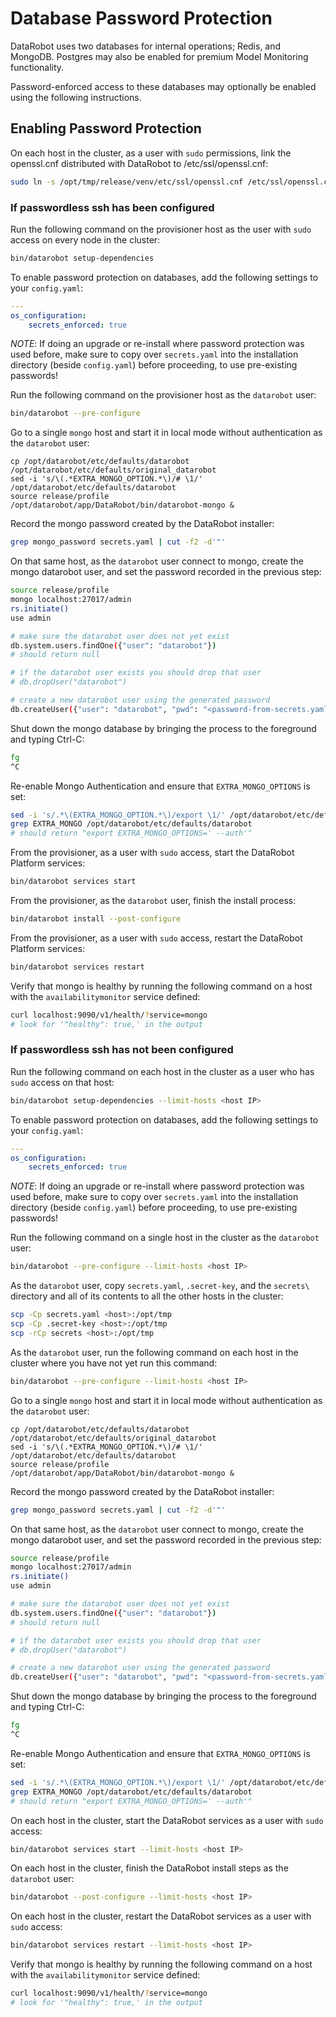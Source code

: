 # Database Password Protection

DataRobot uses two databases for internal operations; Redis, and MongoDB.
Postgres may also be enabled for premium Model Monitoring functionality.

Password-enforced access to these databases may optionally be enabled using the following instructions.

## Enabling Password Protection

On each host in the cluster, as a user with `sudo` permissions, link the openssl.cnf distributed with DataRobot to /etc/ssl/openssl.cnf:
```bash
sudo ln -s /opt/tmp/release/venv/etc/ssl/openssl.cnf /etc/ssl/openssl.cnf
```

### If passwordless ssh has been configured

Run the following command on the provisioner host as the user with `sudo` access on every node in the cluster:
```bash
bin/datarobot setup-dependencies
```

To enable password protection on databases, add the following settings to your `config.yaml`:
```yaml
---
os_configuration:
    secrets_enforced: true
```

*NOTE*: If doing an upgrade or re-install where password protection was used before,
make sure to copy over `secrets.yaml` into the installation directory (beside
`config.yaml`) before proceeding, to use pre-existing passwords!

Run the following command on the provisioner host as the `datarobot` user:
```bash
bin/datarobot --pre-configure
```

Go to a single `mongo` host and start it in local mode without authentication as the `datarobot` user:
```
cp /opt/datarobot/etc/defaults/datarobot /opt/datarobot/etc/defaults/original_datarobot
sed -i 's/\(.*EXTRA_MONGO_OPTION.*\)/# \1/' /opt/datarobot/etc/defaults/datarobot
source release/profile
/opt/datarobot/app/DataRobot/bin/datarobot-mongo &
```

Record the mongo password created by the DataRobot installer:
```bash
grep mongo_password secrets.yaml | cut -f2 -d'"'
```

On that same host, as the `datarobot` user connect to mongo, create the mongo datarobot user, and set the password recorded in the previous step:
```bash
source release/profile
mongo localhost:27017/admin
rs.initiate()
use admin

# make sure the datarobot user does not yet exist
db.system.users.findOne({"user": "datarobot"})
# should return null

# if the datarobot user exists you should drop that user
# db.dropUser("datarobot")

# create a new datarobot user using the generated password
db.createUser({"user": "datarobot", "pwd": "<password-from-secrets.yaml>", "roles": [ "root" ]})
```

Shut down the mongo database by bringing the process to the foreground and typing Ctrl-C:
```bash
fg
^C
```

Re-enable Mongo Authentication and ensure that `EXTRA_MONGO_OPTIONS` is set:
```bash
sed -i 's/.*\(EXTRA_MONGO_OPTION.*\)/export \1/' /opt/datarobot/etc/defaults/datarobot
grep EXTRA_MONGO /opt/datarobot/etc/defaults/datarobot
# should return "export EXTRA_MONGO_OPTIONS=' --auth'"
```

From the provisioner, as a user with `sudo` access, start the DataRobot Platform services:
```bash
bin/datarobot services start
```

From the provisioner, as the `datarobot` user, finish the install process:
```bash
bin/datarobot install --post-configure
```

From the provisioner, as a user with `sudo` access, restart the DataRobot Platform services:
```bash
bin/datarobot services restart
```

Verify that mongo is healthy by running the following command on a host with the `availabilitymonitor` service defined:
```bash
curl localhost:9090/v1/health/?service=mongo
# look for '"healthy": true,' in the output
```

### If passwordless ssh has not been configured

Run the following command on each host in the cluster as a user who has `sudo` access on that host:
```bash
bin/datarobot setup-dependencies --limit-hosts <host IP>
```

To enable password protection on databases, add the following settings to your `config.yaml`:
```yaml
---
os_configuration:
    secrets_enforced: true
```

*NOTE*: If doing an upgrade or re-install where password protection was used before,
make sure to copy over `secrets.yaml` into the installation directory (beside
`config.yaml`) before proceeding, to use pre-existing passwords!

Run the following command on a single host in the cluster as the `datarobot` user:
```bash
bin/datarobot --pre-configure --limit-hosts <host IP>
```

As the `datarobot` user, copy `secrets.yaml`, `.secret-key`, and the `secrets\` directory and all of its contents to all the other hosts in the cluster:
```bash
scp -Cp secrets.yaml <host>:/opt/tmp
scp -Cp .secret-key <host>:/opt/tmp
scp -rCp secrets <host>:/opt/tmp
```

As the `datarobot` user, run the following command on each host in the cluster where you have not yet run this command:
```bash
bin/datarobot --pre-configure --limit-hosts <host IP>
```

Go to a single `mongo` host and start it in local mode without authentication as the `datarobot` user:
```
cp /opt/datarobot/etc/defaults/datarobot /opt/datarobot/etc/defaults/original_datarobot
sed -i 's/\(.*EXTRA_MONGO_OPTION.*\)/# \1/' /opt/datarobot/etc/defaults/datarobot
source release/profile
/opt/datarobot/app/DataRobot/bin/datarobot-mongo &
```

Record the mongo password created by the DataRobot installer:
```bash
grep mongo_password secrets.yaml | cut -f2 -d'"'
```

On that same host, as the `datarobot` user connect to mongo, create the mongo datarobot user, and set the password recorded in the previous step:
```bash
source release/profile
mongo localhost:27017/admin
rs.initiate()
use admin

# make sure the datarobot user does not yet exist
db.system.users.findOne({"user": "datarobot"})
# should return null

# if the datarobot user exists you should drop that user
# db.dropUser("datarobot")

# create a new datarobot user using the generated password
db.createUser({"user": "datarobot", "pwd": "<password-from-secrets.yaml>", "roles": [ "root" ]})
```

Shut down the mongo database by bringing the process to the foreground and typing Ctrl-C:
```bash
fg
^C
```

Re-enable Mongo Authentication and ensure that `EXTRA_MONGO_OPTIONS` is set:
```bash
sed -i 's/.*\(EXTRA_MONGO_OPTION.*\)/export \1/' /opt/datarobot/etc/defaults/datarobot
grep EXTRA_MONGO /opt/datarobot/etc/defaults/datarobot
# should return "export EXTRA_MONGO_OPTIONS=' --auth'"
```

On each host in the cluster, start the DataRobot services as a user with `sudo` access:
```bash
bin/datarobot services start --limit-hosts <host IP>
```

On each host in the cluster, finish the DataRobot install steps as the `datarobot` user:
```bash
bin/datarobot --post-configure --limit-hosts <host IP>
```

On each host in the cluster, restart the DataRobot services as a user with `sudo` access:
```bash
bin/datarobot services restart --limit-hosts <host IP>
```

Verify that mongo is healthy by running the following command on a host with the `availabilitymonitor` service defined:
```bash
curl localhost:9090/v1/health/?service=mongo
# look for '"healthy": true,' in the output
```
